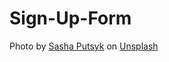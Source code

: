 # Sign-Up-Form

Photo by <a href="https://unsplash.com/@sash0k?utm_source=unsplash&utm_medium=referral&utm_content=creditCopyText">Sasha Putsyk</a> on <a href="https://unsplash.com/photos/S5_jTa1CIh0?utm_source=unsplash&utm_medium=referral&utm_content=creditCopyText">Unsplash</a>
  